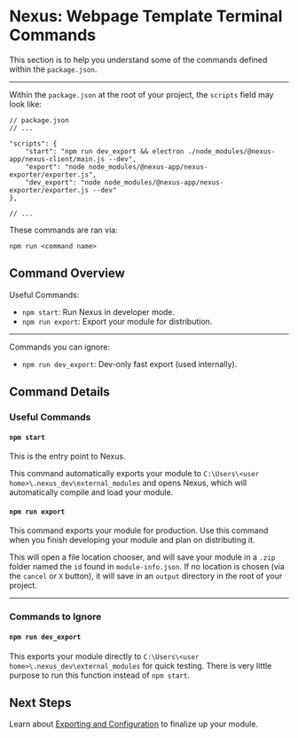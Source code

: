 # Nexus: Webpage Template Terminal Commands

This section is to help you understand some of the commands defined within the `package.json`.

---
Within the `package.json` at the root of your project, the `scripts` field may look like:
```jsonc
// package.json
// ...

"scripts": {
    "start": "npm run dev_export && electron ./node_modules/@nexus-app/nexus-client/main.js --dev",
    "export": "node node_modules/@nexus-app/nexus-exporter/exporter.js",
    "dev_export": "node node_modules/@nexus-app/nexus-exporter/exporter.js --dev"
},

// ...
```
These commands are ran via:
```
npm run <command name>
```
## Command Overview
Useful Commands:
- `npm start`: Run Nexus in developer mode.
- `npm run export`: Export your module for distribution.
  
---
Commands you can ignore:  
- `npm run dev_export`: Dev-only fast export (used internally).


## Command Details
### Useful Commands
#### `npm start`
This is the entry point to Nexus.

This command automatically exports your module to `C:\Users\<user home>\.nexus_dev\external_modules` and opens Nexus, which will automatically compile and load your module.


#### `npm run export`
This command exports your module for production. Use this command when you finish developing your module and plan on distributing it.

This will open a file location chooser, and will save your module in a `.zip` folder named the `id` found in `module-info.json`. If no location is chosen (via the `cancel` or `X` button), it will save in an `output` directory in the root of your project.

---

### Commands to Ignore

#### `npm run dev_export`
This exports your module directly to `C:\Users\<user home>\.nexus_dev\external_modules` for quick testing. There is very little purpose to run this function instead of `npm start`.

## Next Steps
Learn about [Exporting and Configuration](../ConfigurationAndExport.md) to finalize up your module.